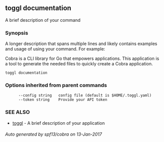 ## toggl documentation

A brief description of your command

### Synopsis


A longer description that spans multiple lines and likely contains examples
and usage of using your command. For example:

Cobra is a CLI library for Go that empowers applications.
This application is a tool to generate the needed files
to quickly create a Cobra application.

```
toggl documentation
```

### Options inherited from parent commands

```
      --config string   config file (default is $HOME/.toggl.yaml)
      --token string    Provide your API token
```

### SEE ALSO
* [toggl](toggl.md)	 - A brief description of your application

###### Auto generated by spf13/cobra on 13-Jan-2017

